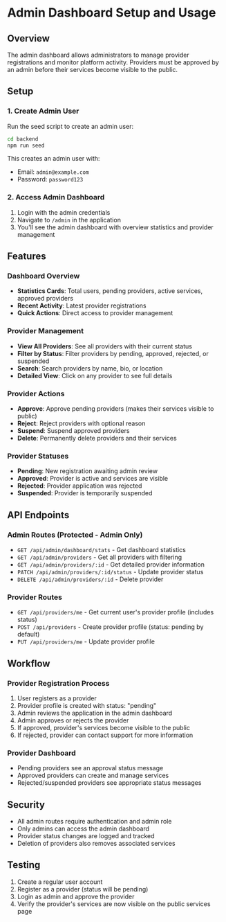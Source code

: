 # Admin Dashboard Setup and Usage

## Overview
The admin dashboard allows administrators to manage provider registrations and monitor platform activity. Providers must be approved by an admin before their services become visible to the public.

## Setup

### 1. Create Admin User
Run the seed script to create an admin user:
```bash
cd backend
npm run seed
```

This creates an admin user with:
- Email: `admin@example.com`
- Password: `password123`

### 2. Access Admin Dashboard
1. Login with the admin credentials
2. Navigate to `/admin` in the application
3. You'll see the admin dashboard with overview statistics and provider management

## Features

### Dashboard Overview
- **Statistics Cards**: Total users, pending providers, active services, approved providers
- **Recent Activity**: Latest provider registrations
- **Quick Actions**: Direct access to provider management

### Provider Management
- **View All Providers**: See all providers with their current status
- **Filter by Status**: Filter providers by pending, approved, rejected, or suspended
- **Search**: Search providers by name, bio, or location
- **Detailed View**: Click on any provider to see full details

### Provider Actions
- **Approve**: Approve pending providers (makes their services visible to public)
- **Reject**: Reject providers with optional reason
- **Suspend**: Suspend approved providers
- **Delete**: Permanently delete providers and their services

### Provider Statuses
- **Pending**: New registration awaiting admin review
- **Approved**: Provider is active and services are visible
- **Rejected**: Provider application was rejected
- **Suspended**: Provider is temporarily suspended

## API Endpoints

### Admin Routes (Protected - Admin Only)
- `GET /api/admin/dashboard/stats` - Get dashboard statistics
- `GET /api/admin/providers` - Get all providers with filtering
- `GET /api/admin/providers/:id` - Get detailed provider information
- `PATCH /api/admin/providers/:id/status` - Update provider status
- `DELETE /api/admin/providers/:id` - Delete provider

### Provider Routes
- `GET /api/providers/me` - Get current user's provider profile (includes status)
- `POST /api/providers` - Create provider profile (status: pending by default)
- `PUT /api/providers/me` - Update provider profile

## Workflow

### Provider Registration Process
1. User registers as a provider
2. Provider profile is created with status: "pending"
3. Admin reviews the application in the admin dashboard
4. Admin approves or rejects the provider
5. If approved, provider's services become visible to the public
6. If rejected, provider can contact support for more information

### Provider Dashboard
- Pending providers see an approval status message
- Approved providers can create and manage services
- Rejected/suspended providers see appropriate status messages

## Security
- All admin routes require authentication and admin role
- Only admins can access the admin dashboard
- Provider status changes are logged and tracked
- Deletion of providers also removes associated services

## Testing
1. Create a regular user account
2. Register as a provider (status will be pending)
3. Login as admin and approve the provider
4. Verify the provider's services are now visible on the public services page 